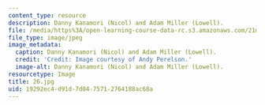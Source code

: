 ```yaml
---
content_type: resource
description: Danny Kanamori (Nicol) and Adam Miller (Lowell).
file: /media/https%3A/open-learning-course-data-rc.s3.amazonaws.com/21m-873-theater-arts-topics-fall-2004-january-iap-2005/19292ec4d91d7d0475712764188ac68a_26.jpg
file_type: image/jpeg
image_metadata:
  caption: Danny Kanamori (Nicol) and Adam Miller (Lowell).
  credit: 'Credit: Image courtesy of Andy Perelson.'
  image-alt: Danny Kanamori (Nicol) and Adam Miller (Lowell).
resourcetype: Image
title: 26.jpg
uid: 19292ec4-d91d-7d04-7571-2764188ac68a
---
```

